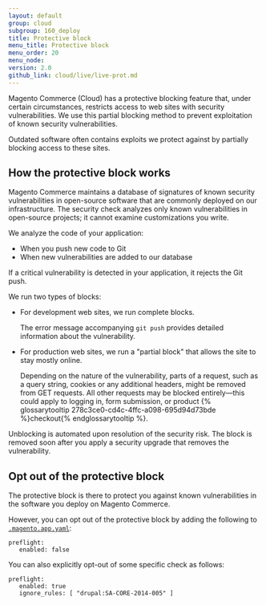 ```yaml
---
layout: default
group: cloud
subgroup: 160_deploy
title: Protective block
menu_title: Protective block
menu_order: 20
menu_node:
version: 2.0
github_link: cloud/live/live-prot.md
---
```


Magento Commerce (Cloud) has a protective blocking feature that, under certain circumstances, restricts access to web sites with security vulnerabilities. We use this partial blocking method to prevent exploitation of known security vulnerabilities.

Outdated software often contains exploits we protect against by partially blocking access to these sites.

## How the protective block works
Magento Commerce maintains a database of signatures of known security vulnerabilities in open-source software that are commonly deployed on our infrastructure. The security check analyzes only known vulnerabilities in open-source projects; it cannot examine customizations you write.

We analyze the code of your application:

* When you push new code to Git
* When new vulnerabilities are added to our database

If a critical vulnerability is detected in your application, it rejects the Git push.

We run two types of blocks:

*	For development web sites, we run complete blocks.

	The error message accompanying `git push` provides detailed information about the vulnerability.

*	For production web sites, we run a "partial block" that allows the site to stay mostly online.

	Depending on the nature of the vulnerability, parts of a request, such as a query string, cookies or any additional headers, might be removed from GET requests. All other requests may be blocked entirely&mdash;this could apply to logging in, form submission, or product {% glossarytooltip 278c3ce0-cd4c-4ffc-a098-695d94d73bde %}checkout{% endglossarytooltip %}.

Unblocking is automated upon resolution of the security risk. The block is removed soon after you apply a security upgrade that removes the vulnerability.

## Opt out of the protective block
The protective block is there to protect you against known vulnerabilities in the software you deploy on Magento Commerce.

However, you can opt out of the protective block by adding the following to [`.magento.app.yaml`]({{page.baseurl}}cloud/project/project-conf-files_magento-app.html):

    preflight:
       enabled: false

You can also explicitly opt-out of some specific check as follows:

    preflight:
       enabled: true
       ignore_rules: [ "drupal:SA-CORE-2014-005" ]
